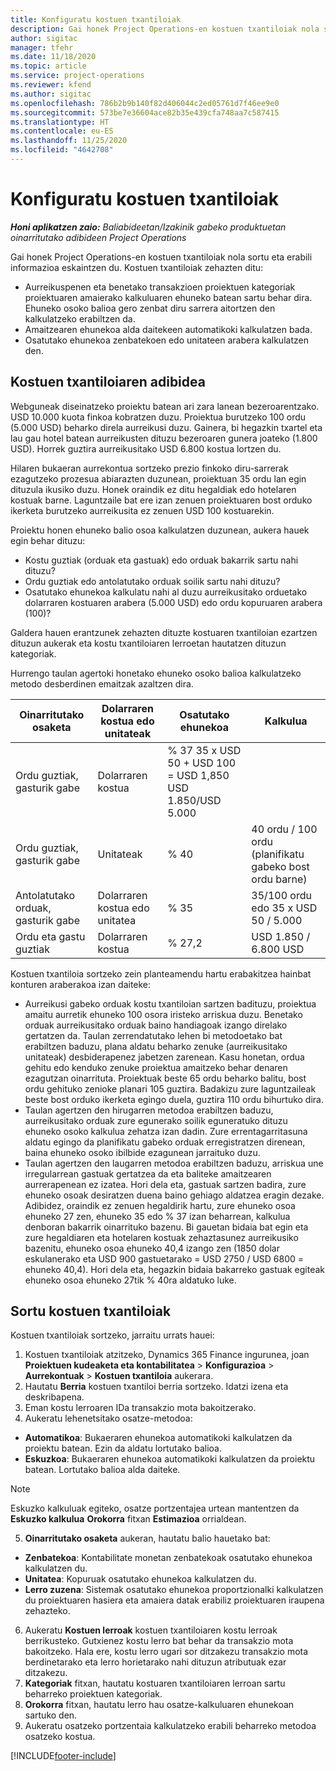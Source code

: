 ```yaml
---
title: Konfiguratu kostuen txantiloiak
description: Gai honek Project Operations-en kostuen txantiloiak nola sortu eta erabili informazioa eskaintzen du.
author: sigitac
manager: tfehr
ms.date: 11/18/2020
ms.topic: article
ms.service: project-operations
ms.reviewer: kfend
ms.author: sigitac
ms.openlocfilehash: 786b2b9b140f82d406044c2ed05761d7f46ee9e0
ms.sourcegitcommit: 573be7e36604ace82b35e439cfa748aa7c587415
ms.translationtype: HT
ms.contentlocale: eu-ES
ms.lasthandoff: 11/25/2020
ms.locfileid: "4642708"
---
```

# <a name="set-up-cost-templates"></a>Konfiguratu kostuen txantiloiak

_**Honi aplikatzen zaio:** Baliabideetan/Izakinik gabeko produktuetan oinarritutako adibideen Project Operations_


Gai honek Project Operations-en kostuen txantiloiak nola sortu eta erabili informazioa eskaintzen du. Kostuen txantiloiak zehazten ditu:

- Aurreikuspenen eta benetako transakzioen proiektuen kategoriak proiektuaren amaierako kalkuluaren ehuneko batean sartu behar dira. Ehuneko osoko balioa gero zenbat diru sarrera aitortzen den kalkulatzeko erabiltzen da.
- Amaitzearen ehunekoa alda daitekeen automatikoki kalkulatzen bada.
- Osatutako ehunekoa zenbatekoen edo unitateen arabera kalkulatzen den.

## <a name="cost-template-example"></a>Kostuen txantiloiaren adibidea

Webguneak diseinatzeko proiektu batean ari zara lanean bezeroarentzako. USD 10.000 kuota finkoa kobratzen duzu. Proiektua burutzeko 100 ordu (5.000 USD) beharko direla aurreikusi duzu. Gainera, bi hegazkin txartel eta lau gau hotel batean aurreikusten dituzu bezeroaren gunera joateko (1.800 USD). Horrek guztira aurreikusitako USD 6.800 kostua lortzen du.

Hilaren bukaeran aurrekontua sortzeko prezio finkoko diru-sarrerak ezagutzeko prozesua abiarazten duzunean, proiektuan 35 ordu lan egin dituzula ikusiko duzu. Honek oraindik ez ditu hegaldiak edo hotelaren kostuak barne. Laguntzaile bat ere izan zenuen proiektuaren bost orduko ikerketa burutzeko aurreikusita ez zenuen USD 100 kostuarekin.

Proiektu honen ehuneko balio osoa kalkulatzen duzunean, aukera hauek egin behar dituzu:

- Kostu guztiak (orduak eta gastuak) edo orduak bakarrik sartu nahi dituzu?
- Ordu guztiak edo antolatutako orduak soilik sartu nahi dituzu?
- Osatutako ehunekoa kalkulatu nahi al duzu aurreikusitako orduetako dolarraren kostuaren arabera (5.000 USD) edo ordu kopuruaren arabera (100)?

Galdera hauen erantzunek zehazten dituzte kostuaren txantiloian ezartzen dituzun aukerak eta kostu txantiloiaren lerroetan hautatzen dituzun kategoriak.

Hurrengo taulan agertoki honetako ehuneko osoko balioa kalkulatzeko metodo desberdinen emaitzak azaltzen dira.

| Oinarritutako osaketa | Dolarraren kostua edo unitateak | Osatutako ehunekoa | Kalkulua |
| --- | --- | --- | --- |
| Ordu guztiak, gasturik gabe | Dolarraren kostua | % 37 35 x USD 50 + USD 100 = USD 1,850 USD 1.850/USD 5.000 |
| Ordu guztiak, gasturik gabe | Unitateak | % 40 | 40 ordu / 100 ordu (planifikatu gabeko bost ordu barne) |
| Antolatutako orduak, gasturik gabe | Dolarraren kostua edo unitatea | % 35 | 35/100 ordu edo 35 x USD 50 / 5.000 |
| Ordu eta gastu guztiak | Dolarraren kostua | % 27,2 | USD 1.850 / 6.800 USD |

Kostuen txantiloia sortzeko zein planteamendu hartu erabakitzea hainbat konturen araberakoa izan daiteke:

- Aurreikusi gabeko orduak kostu txantiloian sartzen badituzu, proiektua amaitu aurretik ehuneko 100 osora iristeko arriskua duzu. Benetako orduak aurreikusitako orduak baino handiagoak izango direlako gertatzen da. Taulan zerrendatutako lehen bi metodoetako bat erabiltzen baduzu, plana aldatu beharko zenuke (aurreikusitako unitateak) desbiderapenez jabetzen zarenean. Kasu honetan, ordua gehitu edo kenduko zenuke proiektua amaitzeko behar denaren ezagutzan oinarrituta. Proiektuak beste 65 ordu beharko balitu, bost ordu gehituko zenioke planari 105 guztira. Badakizu zure laguntzaileak beste bost orduko ikerketa egingo duela, guztira 110 ordu bihurtuko dira.
- Taulan agertzen den hirugarren metodoa erabiltzen baduzu, aurreikusitako orduak zure egunerako soilik eguneratuko dituzu ehuneko osoko kalkulua zehatza izan dadin. Zure errentagarritasuna aldatu egingo da planifikatu gabeko orduak erregistratzen direnean, baina ehuneko osoko ibilbide ezagunean jarraituko duzu.
- Taulan agertzen den laugarren metodoa erabiltzen baduzu, arriskua une irregularrean gastuak gertatzea da eta baliteke amaitzearen aurrerapenean ez izatea. Hori dela eta, gastuak sartzen badira, zure ehuneko osoak desiratzen duena baino gehiago aldatzea eragin dezake. Adibidez, oraindik ez zenuen hegaldirik hartu, zure ehuneko osoa ehuneko 27 zen, ehuneko 35 edo % 37 izan beharrean, kalkulua denboran bakarrik oinarrituko bazenu. Bi gauetan bidaia bat egin eta zure hegaldiaren eta hotelaren kostuak zehaztasunez aurreikusiko bazenitu, ehuneko osoa ehuneko 40,4 izango zen (1850 dolar eskulanerako eta USD 900 gastuetarako = USD 2750 / USD 6800 = ehuneko 40,4). Hori dela eta, hegazkin bidaia bakarreko gastuak egiteak ehuneko osoa ehuneko 27tik % 40ra aldatuko luke.

## <a name="create-cost-templates"></a>Sortu kostuen txantiloiak
Kostuen txantiloiak sortzeko, jarraitu urrats hauei:

1. Kostuen txantiloiak atzitzeko, Dynamics 365 Finance ingurunea, joan **Proiektuen kudeaketa eta kontabilitatea** > **Konfigurazioa** > **Aurrekontuak** > **Kostuen txantiloia** aukerara.
2. Hautatu **Berria** kostuen txantiloi berria sortzeko. Idatzi izena eta deskribapena.
3. Eman kostu lerroaren IDa transakzio mota bakoitzerako.
4. Aukeratu lehenetsitako osatze-metodoa:

  - **Automatikoa**: Bukaeraren ehunekoa automatikoki kalkulatzen da proiektu batean. Ezin da aldatu lortutako balioa.
  - **Eskuzkoa**: Bukaeraren ehunekoa automatikoki kalkulatzen da proiektu batean. Lortutako balioa alda daiteke.

  > [!NOTE]
  > Eskuzko kalkuluak egiteko, osatze portzentajea urtean mantentzen da **Eskuzko kalkulua** **Orokorra** fitxan **Estimazioa** orrialdean.

5. **Oinarritutako osaketa** aukeran, hautatu balio hauetako bat:

  - **Zenbatekoa**: Kontabilitate monetan zenbatekoak osatutako ehunekoa kalkulatzen du.
  - **Unitatea**: Kopuruak osatutako ehunekoa kalkulatzen du.
  - **Lerro zuzena**: Sistemak osatutako ehunekoa proportzionalki kalkulatzen du proiektuaren hasiera eta amaiera datak erabiliz proiektuaren iraupena zehazteko.

6. Aukeratu **Kostuen lerroak** kostuen txantiloiaren kostu lerroak berrikusteko. Gutxienez kostu lerro bat behar da transakzio mota bakoitzeko. Hala ere, kostu lerro ugari sor ditzakezu transakzio mota berdinetarako eta lerro horietarako nahi dituzun atributuak ezar ditzakezu.
7. **Kategoriak** fitxan, hautatu kostuaren txantiloiaren lerroan sartu beharreko proiektuen kategoriak.
8. **Orokorra** fitxan, hautatu lerro hau osatze-kalkuluaren ehunekoan sartuko den.
9. Aukeratu osatzeko portzentaia kalkulatzeko erabili beharreko metodoa osatzeko kostua.


[!INCLUDE[footer-include](../includes/footer-banner.md)]
